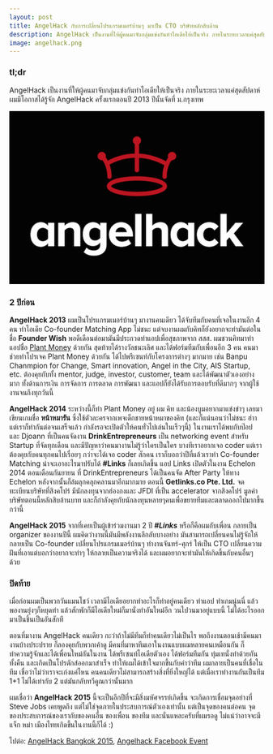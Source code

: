 ```yaml
---
layout: post
title: AngelHack กับการเปลี่ยนโปรแกรมเมอร์บ้านๆ มาเป็น CTO บริษัทหลักสิบล้าน
description: AngelHack เป็นงานที่ให้ผู้คนมาจับกลุ่มแข่งกันทำไอเดียให้เป็นจริง ภายในระยะเวลาแค่สุดสัปดาห์ ผมมีโอกาสได้รู้จัก AngelHack ครั้งแรกตอนปี 2013 ปีนั้นจัดที่ ม.กรุงเทพ
image: angelhack.png
---
```

### tl;dr
AngelHack เป็นงานที่ให้ผู้คนมาจับกลุ่มแข่งกันทำไอเดียให้เป็นจริง ภายในระยะเวลาแค่สุดสัปดาห์ ผมมีโอกาสได้รู้จัก AngelHack ครั้งแรกตอนปี 2013 ปีนั้นจัดที่ ม.กรุงเทพ

![angelhack](/assets/post/angelhack.jpg)

### 2 ปีก่อน
**AngelHack 2013** ผมเป็นโปรแกรมเมอร์บ้านๆ มางานคนเดียว ได้จับทีมกับคนที่เจอในงานอีก 4 คน ทำไอเดีย Co-founder Matching App ไม่ชนะ แต่จบงานผมกับคิทก็ยังอยากจะทำมันต่อในชื่อ **Founder Wish** พอดีเดือนต่อมามันมีประกวดทำแอปเพื่อสุขภาพจาก สสส. ผมชวนคิทมาทำแอปชื่อ [Plant Money](http://plantmoneyapp.com)  ด้วยกัน สุดท้ายได้รางวัลชนะเลิศ และได้ฟอร์มทีมกับเพื่อนอีก 3 คน คนมาช่วยทำโปรเจค Plant Money ด้วยกัน ได้ไปพรีเซนท์กับโครงการต่างๆ มากมาย เช่น Banpu Chanmpion for Change, Smart innovation, Angel in the City, AIS Startup, etc. ต้องคุยกับทั้ง mentor, judge, investor, customer, team และได้พัฒนาตัวเองอย่างมาก ทั้งด้านการเงิน การจัดการ การตลาด การพัฒนา และแอปก็ยังได้รับการตอบรับที่ดีมากๆ จากผู้ใช้งานจนถึงทุกวันนี้

**AngelHack 2014** ระหว่างนี้ก็ทำ Plant Money อยู่ ผม คิท และน้องบูมอยากมาแข่งขำๆ เลยมาเขียนเกมชื่อ **หน้าหมารัน** ซึ่งใช้ตัวละครจากเพจเด็กชายหน้าหมาของคิท (และก็แน่นอนว่าไม่ชนะ ฮ่าา แต่เราก็ทำกันต่อจนเสร็จแล้ว กำลังรอจะเปิดตัวให้คนทั่วไปเล่นในเร็วๆนี้)  ในงานเราได้พบกับป๊อป และ Djoann ที่เป็นคนจัดงาน **DrinkEntrepreneurs** เป็น networking event สำหรับ Startup ที่จัดทุกเดือน และมีปัญหาว่าคนมางานไม่รู้ว่าใครเป็นใคร บางทีเราอยากเจอ coder แต่เราต้องคุยกับคนทุกคนไปเรื่อยๆ กว่าจะได้เจอ coder สักคน เราก็บอกว่าปีที่แล้วเราทำ Co-founder Matching น่าจะเอาอะไรมาปรับได้ **#Links** ก็เลยเกิดขึ้น แอป Links เปิดตัวในงาน Echelon 2014 ตอนเดือนกันยายน ที่ DrinkEntrepreneurs ได้เป็นคนจัด After Party ให้ทาง Echelon หลังจากนั้นก็ล้มลุกคลุกคลานมาอีกมากมาย ตอนนี้ **Getlinks.co Pte. Ltd.** จดทะเบียนบริษัทที่สิงคโปร์ มีนักลงทุนจากฮ่องกงและ JFDI ที่เป็น accelerator จากสิงคโปร์ มูลค่าบริษัทตอนนี้หลักสิบล้านบาท และก็กำลังคุยกับนักลงทุนหลายๆคนเพื่อขยายทีมและตลาดออกไปมากขึ้นกว่านี้

**AngelHack 2015** จากที่เคยเป็นผู้เข้าร่วมงานมา 2 ปี ***#Links*** หรือก็คือผมกับเพื่อน กลายเป็น organizer ของงานปีนี้  ผมคิดว่างานนี้มันมีพลังงานลึกลับบางอย่าง มันสามารถเปลี่ยนคนไม่รู้จักให้กลายเป็น Co-founder เปลี่ยนโปรแกรมเมอร์บ้านๆ ทำงานจันทร์-ศุกร์ ให้เป็น CTO เปลี่ยนความฝันที่เอาแต่บอกว่าอยากจะทำๆ ให้กลายเป็นความจริงได้ และผมอยากจะทำมันให้เกิดขึ้นกับคนอื่นๆ ด้วย

### ปิดท้าย
เมื่อก่อนผมเป็นพวกวันแมนโชว์ เวลามีไอเดียอยากทำอะไรก็ทำอยู่คนเดียว ทำแอป ทำเกมนู่นนี่ แล้วพองานยุ่งๆก็หยุดทำ แล้วสักพักก็มีไอเดียใหม่ก็มานั่งทำอันใหม่อีก วนไปวนมาอยู่แบบนี้ ไม่ได้อะไรออกมาเป็นชิ้นเป็นอันสักที

ตอนที่มางาน AngelHack คนเดียว กะว่าถ้าไม่มีทีมก็ทำคนเดียวไม่เป็นไร  พอถึงงานตอนเช้ามีคนมางานบ้างประปราย ก็ลองคุยกับพวกเค้าดู มีคนที่มาหาทีมเอาในงานแบบผมหลายคนเหมือนกัน ก็ทำความรู้จักและได้เพื่อนใหม่กันในงาน ได้พรีเซนท์ไอเดียตัวเอง ได้ฟอร์มทีมกัน ทุ่มเทนั่งทำด้วยกันทั้งคืน และเกิดเป็นโปรดักส์ออกมาสำเร็จ  ทำให้ผมได้เข้าใจมากขึ้นกับคำว่าทีม ผมกลายเป็นคนที่เชื่อในทีม เชื่อว่าไม่ว่าเราจะเก่งแค่ไหน คนคนเดียวไม่สามารถสร้างสิ่งที่ยิ่งใหญ่ได้ แต่เมื่อเราทำงานกันเป็นทีม 1+1 ไม่ได้เท่ากับ 2 แต่มันกลับทวีคูณกว่านั้นมาก

ผมเชื่อว่า **AngelHack 2015** นี้จะเป็นอีกปีที่จะมีสิ่งมหัศจรรย์เกิดขึ้น  จะเกิดการเชื่อมจุดอย่างที่ Steve Jobs เคยพูดถึง แต่ไม่ใช่จุดภายในประสบการณ์ตัวเองเท่านั้น แต่เป็นจุดของคนต่อคน จุดของประสบการณ์ของเรากับของคนอื่น ของเพื่อน ของทีม และนั่นแหละครับที่ผมรอดู ไม่แน่ว่าอาจจะมีแจ็ก หม่า เมืองไทยเกิดขึ้นในงานนี้ก็ได้ :)

ไปต่อ: [AngelHack Bangkok 2015](http://angelhack.getlinks.co), [Angelhack Facebook Event](https://www.facebook.com/events/103421876660941/)
